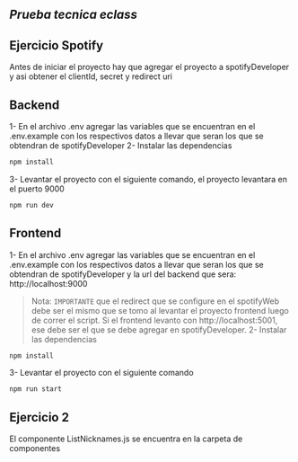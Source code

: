 ## _Prueba tecnica eclass_

## Ejercicio Spotify
Antes de iniciar el proyecto hay que agregar el proyecto a spotifyDeveloper y asi obtener el clientId, secret y redirect uri
## Backend
1- En el archivo .env agregar las variables que se encuentran en el .env.example con los respectivos datos a llevar que seran los que se obtendran de spotifyDeveloper
2- Instalar las dependencias
```sh
npm install
```
3- Levantar el proyecto con el siguiente comando, el proyecto levantara en el puerto 9000
```sh
npm run dev
```

## Frontend
1- En el archivo .env agregar las variables que se encuentran en el .env.example con los respectivos datos a llevar que seran los que se obtendran de spotifyDeveloper y la url del backend que sera: http://localhost:9000
> Nota: `IMPORTANTE` que el redirect que se configure en el spotifyWeb debe ser el mismo que se tomo al levantar el proyecto frontend luego de correr el script. Si el frontend levanto con http://localhost:5001, ese debe ser el que se debe agregar en spotifyDeveloper.
2- Instalar las dependencias
```sh
npm install
```
3- Levantar el proyecto con el siguiente comando
```sh
npm run start
```

## Ejercicio 2
El componente ListNicknames.js se encuentra en la carpeta de componentes
